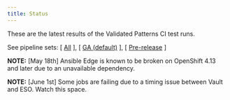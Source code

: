 ```yaml
---
title: Status
---
```


These are the latest results of the Validated Patterns CI test runs.

See pipeline sets: [ [All](/ci/?sets=all) ], [ [GA (default)](/ci/?sets=GA) ], [ [Pre-release](/ci/?sets=QE) ]

<p class='ci-status'><b>NOTE:</b> [May 18th] Ansible Edge is known to be broken on OpenShift 4.13 and later due to an unavailable dependency.</p>
<p class='ci-status'><b>NOTE:</b> [June 1st] Some jobs are failing due to a timing issue between Vault and ESO. Watch this space.</p>

  <script type="text/javascript" src="/js/dashboard.js"></script>


  <div class='ci-results'>
    <p id="ci-dataset"> </p>
    <script>
      obtainBadges({ 'target':'ci-dataset' });
    </script>
  </div>

